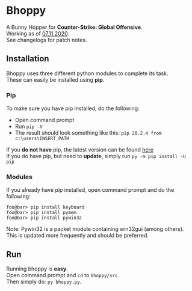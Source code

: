 # Bhoppy
A Bunny Hopper for **Counter-Strike: Global Offensive**. <br>
Working as of [07.11.2020](https://blog.counter-strike.net/index.php/2020/10/31827/). <br>
See changelogs for patch notes.

## Installation
Bhoppy uses three different python modules to complete its task. <br>
These can easily be installed using **pip**. <br>

### Pip
To make sure you have pip installed, do the following: <br> 
* Open command prompt
* Run `pip -V`
* The result should look something like this: `pip 20.2.4 from c:\users\INSERT_PATH`

If you **do not have** pip, 
the latest version can be found [here](https://pypi.org/project/pip/#files) <br>
If you do have pip, but need to **update**, simply run `py -m pip install -U pip`

### Modules
If you already have pip installed, open command prompt and do the following: <br>

```shell script
foo@bar> pip install keyboard
foo@bar> pip install pymem
foo@bar> pip install pywin32
```

Note: Pywin32 is a packet module containing win32gui (among others). <br>
This is updated more frequently and should be preferred.

## Run
Running bhoppy is **easy**. <br>
Open command prompt and `cd` to `bhoppy/src`. <br>
Then simply do: `py bhoppy.py`.
